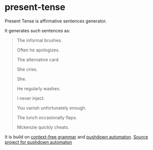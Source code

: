 # present-tense

Present Tense is affirmative sentences generator.

It generates such sentences as:

>The informal brushes.
>
>Often he apologizes.
>
>The alternative card.
>
>She cries.
>
>She.
>
>He regularly washes.
>
>I never inject.
>
>You vanish unfortunately enough.
>
>The lunch occasionally flaps.
>
>Mckenzie quickly cheats.

It is build on [context-free grammar](https://en.wikipedia.org/wiki/Context-free_grammar/) and [pushdown automaton](https://en.wikipedia.org/wiki/Pushdown_automaton).
[Source project for pushdown automaton](https://github.com/Sispo/pushdown-automaton) 
